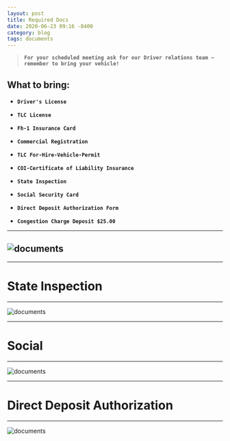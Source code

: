 ```yaml
---
layout: post
title: Required Docs
date: 2020-06-23 09:16 -0400
category: blog
tags: documents
---
```


>**`For your scheduled meeting ask for our Driver relations team − remember to bring your vehicle!`**

What to bring:
---
- **`Driver's License`**

- **`TLC License`**

- **`Fh-1 Insurance Card`**

- **`Commercial Registration`**

- **`TLC For-Hire-Vehicle-Permit`**

- **`COI-Certificate of Liability Insurance`**

- **`State Inspection`**

- **`Social Security Card`**

- **`Direct Deposit Authorization Form`**

- **`Congestion Charge Deposit $25.00`**

---

![documents]({{site.baseurl}}/images/required-documents.png)
---

---
# State Inspection
---
![documents]({{site.baseurl}}/images/insp.png)

---


# Social
---
![documents]({{site.baseurl}}/images/social.png)

---
# Direct Deposit Authorization
---
![documents]({{site.baseurl}}/images/deposit.png)
